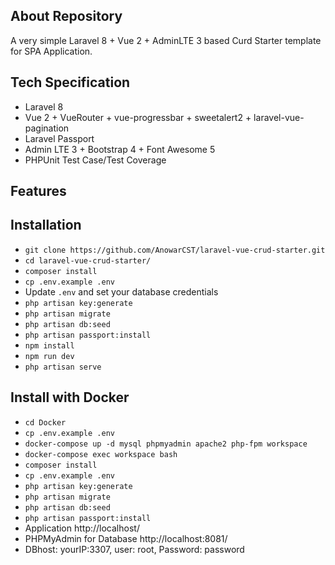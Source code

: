 

## About Repository

A very simple Laravel 8 + Vue 2 + AdminLTE 3 based Curd Starter template for SPA Application.

[//]: # (<p align="center">)

[//]: # (<img src="https://i.imgur.com/mZAHbUL.png">)

[//]: # (<img src="https://i.imgur.com/3hhoQnq.png">)

[//]: # (<img src="https://i.imgur.com/aHtQkYl.png">)

[//]: # (<img src="https://i.imgur.com/V7OuwLn.png">)

[//]: # (</p>)

## Tech Specification

- Laravel 8
- Vue 2 + VueRouter + vue-progressbar + sweetalert2 + laravel-vue-pagination
- Laravel Passport
- Admin LTE 3 + Bootstrap 4 + Font Awesome 5
- PHPUnit Test Case/Test Coverage

## Features

[//]: # (- Modal based Create+Edit, List with Pagination, Delete with Sweetalert)

[//]: # (- Login, Register, Forget+Reset Password as default auth)

[//]: # (- Profile, Update Profile, Change Password, Avatar)

[//]: # (- Product Management )

[//]: # (- User Management)

[//]: # (- Settings: Categories, Tags)

[//]: # (- Frontend and Backend User ACL with Gate Policy &#40;type: admin/user&#41;)

[//]: # (- Simple Static Dashboard)

[//]: # (- Developer Options for OAuth Clients and Personal Access Token)

[//]: # (- Build with Docker)

## Installation

- `git clone https://github.com/AnowarCST/laravel-vue-crud-starter.git`
- `cd laravel-vue-crud-starter/`
- `composer install`
- `cp .env.example .env`
- Update `.env` and set your database credentials
- `php artisan key:generate`
- `php artisan migrate`
- `php artisan db:seed`
- `php artisan passport:install`
- `npm install`
- `npm run dev`
- `php artisan serve`

## Install with Docker
- `cd Docker`
- `cp .env.example .env`
- `docker-compose up -d mysql phpmyadmin apache2 php-fpm workspace`
- `docker-compose exec workspace bash`
- `composer install`
- `cp .env.example .env`
- `php artisan key:generate`
- `php artisan migrate`
- `php artisan db:seed`
- `php artisan passport:install`
- Application http://localhost/
- PHPMyAdmin for Database http://localhost:8081/
- DBhost: yourIP:3307, user: root, Password: password


[//]: # (## Unit Test)

[//]: # ()
[//]: # (#### run PHPUnit)

[//]: # ()
[//]: # (```bash)

[//]: # (# run PHPUnit all test cases)

[//]: # (vendor/bin/phpunit)

[//]: # (# or Feature test only)

[//]: # (vendor/bin/phpunit --testsuite Feature)
[//]: # (```)

[//]: # ()
[//]: # (#### Code Coverage Report)

[//]: # ()
[//]: # (```bash)

[//]: # (# reports is a directory name)

[//]: # (#vendor/bin/phpunit --coverage-html reports/)

[//]: # (```)

[//]: # (A `reports` directory has been created for code coverage report. Open the dashboard.html.)

[//]: # ()
[//]: # ()
[//]: # (## Credit)

[//]: # (This repository is motivated by [Hujjat/laravStart]&#40;https://github.com/Hujjat/laravStart&#41; and his awesome video tutorial in [Youtube]&#40;https://www.youtube.com/playlist?list=PLB4AdipoHpxaHDLIaMdtro1eXnQtl_UvE&#41;.)

[//]: # ()
[//]: # (## License)

[//]: # ()
[//]: # ([MIT license]&#40;https://opensource.org/licenses/MIT&#41;.)
